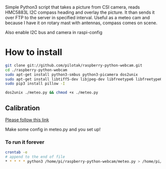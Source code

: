 Simple Python3 script that takes a picture from CSI camera, reads HMC5883L I2C compass heading and overlay the picture. It than sends it over FTP to the server in specified interval. Useful as a meteo cam and because I have it on rotary mast with antennas, compass comes on scene.

Also enable I2C bus and camera in raspi-config

# How to install
```sh
git clone git://github.com/pilotak/raspberry-python-webcam.git
cd ./raspberry-python-webcam
sudo apt-get install python3-smbus python3-picamera dos2unix
sudo apt-get install libtiff5-dev libjpeg-dev libfreetype6 libfreetype6-dev zlib1g-dev liblcms2-dev libwebp-dev tcl8.6-dev tk8.6-dev python-tk
sudo pip3 install pillow -I

dos2unix ./meteo.py && chmod +x ./meteo.py
```

## Calibration
[Please follow this link](http://blog.bitify.co.uk/2013/11/connecting-and-calibrating-hmc5883l.html)

Make some config in meteo.py and you set up!

### To run it forever
```sh
crontab -e
# append to the end of file
* * * * * python3 /home/pi/raspberry-python-webcam/meteo.py > /home/pi/raspberry-python-webcam/.log
```
